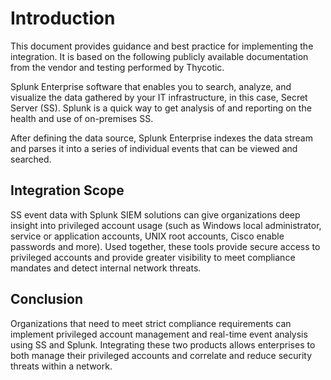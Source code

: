 [title]: # (Splunk on-prem)
[tags]: # (introduction)
[priority]: # (200)
# Introduction

This document provides guidance and best practice for implementing the integration. It is based on the following publicly available documentation from the vendor and testing performed by Thycotic.

Splunk Enterprise software that enables you to search, analyze, and visualize the data gathered by your IT infrastructure, in this case, Secret Server (SS). Splunk is a quick way to get analysis of and reporting on the health and use of on-premises SS.

After defining the data source, Splunk Enterprise indexes the data stream and parses it into a series of individual events that can be viewed and searched.

## Integration Scope

SS event data with Splunk SIEM solutions can give organizations deep insight into privileged account usage (such as Windows local administrator, service or application accounts, UNIX root accounts, Cisco enable passwords and more). Used together, these tools provide secure access to privileged accounts and provide greater visibility to meet compliance mandates and detect internal network
threats.

## Conclusion

Organizations that need to meet strict compliance requirements can implement privileged account management and real-time event analysis using SS and Splunk. Integrating these two products allows enterprises to both manage their privileged accounts and correlate and reduce security threats within a network.
